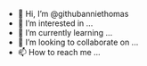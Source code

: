 - 👋 Hi, I’m @githubanniethomas
- 👀 I’m interested in ...
- 🌱 I’m currently learning ...
- 💞️ I’m looking to collaborate on ...
- 📫 How to reach me ...

<!---
githubanniethomas/githubanniethomas is a ✨ special ✨ repository because its `README.md` (this file) appears on your GitHub profile.
You can click the Preview link to take a look at your changes.
--->
